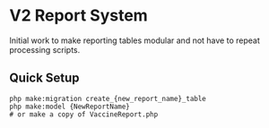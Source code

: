 # V2 Report System

Initial work to make reporting tables modular and not have to repeat processing scripts.

## Quick Setup

```
php make:migration create_{new_report_name}_table
php make:model {NewReportName}
# or make a copy of VaccineReport.php

```
